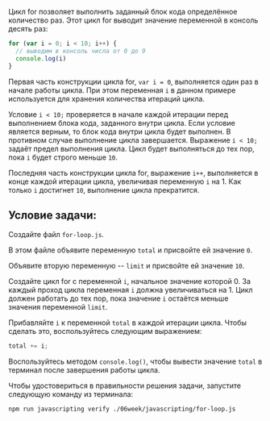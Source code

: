 Цикл for позволяет выполнить заданный блок кода определённое количество раз.
Этот цикл for выводит значение переменной в консоль десять раз:

```js
for (var i = 0; i < 10; i++) {
  // выводим в консоль числа от 0 до 9
  console.log(i)
}
```

Первая часть конструкции цикла for, `var i = 0`, выполняется один раз в начале работы цикла. При этом переменная `i` в данном примере используется для хранения количества итераций цикла.

Условие `i < 10;` проверяется в начале каждой итерации перед выполнением блока кода, заданного внутри цикла. Если условие является верным, то блок кода внутри цикла будет выполнен. В противном случае выполнение цикла завершается. Выражение `i < 10;` задаёт предел выполнения цикла. Цикл будет выполняться до тех пор, пока `i` будет строго меньше `10`.

Последняя часть конструкции цикла for, выражение `i++`, выполняется в конце каждой итерации цикла, увеличивая переменную `i` на 1. Как только `i` достигнет `10`, выполнение цикла прекратится.

## Условие задачи:

Создайте файл `for-loop.js`.

В этом файле объявите переменную `total` и присвойте ей значение `0`.

Объявите вторую переменную -- `limit` и присвойте ей значение `10`.

Создайте цикл for с переменной `i`, начальное значение которой 0. За каждый проход цикла переменная `i` должна увеличиваться на 1. Цикл должен работать до тех пор, пока значение `i` остаётся меньше значения переменной `limit`.

Прибавляйте `i` к переменной `total` в каждой итерации цикла. Чтобы сделать это, воспользуйтесь следующим выражением:

```js
total += i;
```

Воспользуйтесь методом `console.log()`, чтобы вывести значение `total` в терминал после завершения работы цикла.

Чтобы удостовериться в правильности решения задачи, запустите следующую команду из терминала:

```bash
npm run javascripting verify ./06week/javascripting/for-loop.js
```
